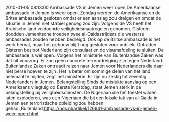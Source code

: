 2010-01-05 08:13:00,Ambassade VS in Jemen weer open,De Amerikaanse ambassade in Jemen is weer open. Zondag werden de Amerikaanse en de Britse ambassade gesloten omdat er een aanslag zou dreigen en omdat de situatie in Jemen niet stabiel genoeg zou zijn. Volgens de VS heeft het Arabische land voldoende veiligheidsmaatregelen genomen. Gisteren doodden Jemenitsche troepen twee al-Qaidastrijders die westerse ambassades zouden hebben bedreigd. Ook op de Britse ambassade is het werk hervat, maar het gebouw blijft nog gesloten voor publiek. Ontraden Gisteren besloot Nederland zijn consulaat en de visumafdeling te sluiten. De ambassade is wel open. Volgens het ministerie van Buitenlandse Zaken was dat uit voorzorg. Er zou geen concrete terreurdreiging zijn tegen Nederland. Buitenlandse Zaken ontraadt reizen naar Jemen voor Nederlanders die daar niet persé hoeven te zijn. Het is beter om sommige delen van het land helemaal te mijden, zegt het ministerie. Er zijn nu zestig tot zeventig Nederlanders in Jemen. Belangstelling Sinds de mislukte aanslag op een Amerikaans vliegtuig op Eerste Kerstdag, staat Jemen sterk in de belangstelling bij veiligheidsdiensten. De Nigeriaan die het toestel wilden laten exploderen, was een Nigeriaan die bij een lokale tak van al-Qaida in Jemen een terroristische opleiding zou hebben gehad.,Buitenland,https://nos.nl/artikel/126941-ambassade-vs-in-jemen-weer-open.html